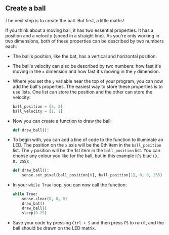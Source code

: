 ## Create a ball

The next step is to create the ball. But first, a little maths!

If you think about a moving ball, it has two essential properties. It has a position and a velocity (speed in a straight line). As you're only working in two dimensions, both of these properties can be described by two numbers each:

- The ball's position, like the bat, has a vertical and horizontal position.
- The ball's velocity can also be described by two numbers: how fast it's moving in the `x` dimension and how fast it's moving in the `y` dimension.

- Where you set the `y` variable near the top of your program, you can now add the ball's properties. The easiest way to store these properties is to use lists. One list can store the position and the other can store the velocity:

    ``` python
    ball_position = [3, 3]
    ball_velocity = [1, 1]
    ```

- Now you can create a function to draw the ball:

    ``` python
    def draw_ball():
    ```

- To begin with, you can add a line of code to the function to illuminate an LED. The position on the `x` axis will be the 0th item in the `ball_position` list. The `y` position will be the 1st item in the `ball_position` list. You can choose any colour you like for the ball, but in this example it's blue (`0, 0, 255`):

    ``` python
    def draw_ball():
        sense.set_pixel(ball_position[0], ball_position[1], 0, 0, 255)
    ```

- In your `while True` loop, you can now call the function:

    ``` python
    while True:
        sense.clear(0, 0, 0)
        draw_bat()
        draw_ball()
        sleep(0.25)
    ```

- Save your code by pressing `Ctrl + S` and then press `F5` to run it, and the ball should be drawn on the LED matrix.
